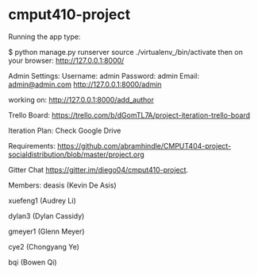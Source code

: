 # cmput410-project

Running the app type:

$ python manage.py runserver
source ./virtualenv_/bin/activate
then on your browser:
http://127.0.0.1:8000/

Admin Settings:
Username: admin
Password: admin
Email: admin@admin.com
http://127.0.0.1:8000/admin

working on:
http://127.0.0.1:8000/add_author



Trello Board:
https://trello.com/b/dGomTL7A/project-iteration-trello-board

Iteration Plan:
Check Google Drive

Requirements:
https://github.com/abramhindle/CMPUT404-project-socialdistribution/blob/master/project.org

Gitter Chat
https://gitter.im/diego04/cmput410-project.

Members:
deasis		(Kevin De Asis)

xuefeng1	(Audrey Li)

dylan3		(Dylan Cassidy)

gmeyer1 	(Glenn Meyer)

cye2 		(Chongyang Ye)

bqi			(Bowen Qi)
